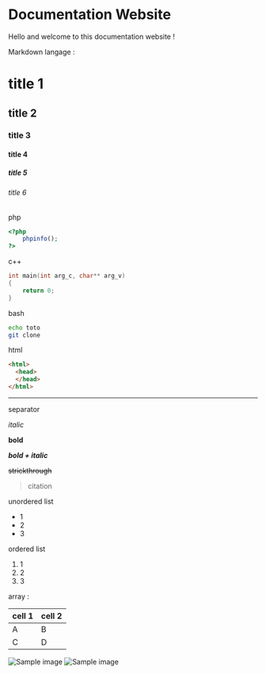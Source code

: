 # Documentation Website

Hello and welcome to this documentation website !

Markdown langage :

# title 1
## title 2
### title 3
#### title 4
##### title 5
###### title 6

php
```php
<?php
    phpinfo();
?>
```
c++
```cpp
int main(int arg_c, char** arg_v)
{
    return 0;
}
```
bash
```bash
echo toto
git clone
```
html
```html
<html>
  <head>
  </head>
</html>
```
---
separator

*italic*

**bold**

***bold + italic***

~~strickthrough~~

> citation

unordered list
* 1
* 2
* 3

ordered list
1. 1
1. 2
1. 3

array :

|cell 1|cell 2|
|--------|--------|
|    A    |    B    |
|    C    |    D    |


![Sample image](https://c.tenor.com/WESW8x1CdXcAAAAM/pug-shocked.gif)
![Sample image](https://www.google.com/images/branding/googlelogo/1x/googlelogo_color_272x92dp.png)